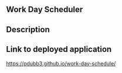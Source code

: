 ## Work Day Scheduler

## Description

## Link to deployed application

https://pdubb3.github.io/work-day-schedule/
